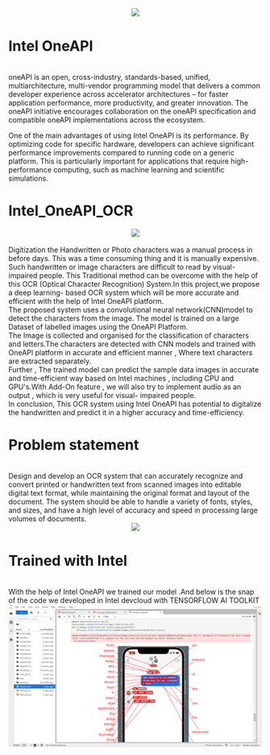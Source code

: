 
<div align="center">
<img src="https://partner.utk.edu/wp-content/uploads/sites/77/2021/10/oneapi-lp-banner.png" >
</div>

# Intel OneAPI
<br>
oneAPI is an open, cross-industry, standards-based, unified, multiarchitecture, multi-vendor programming model that delivers a common developer experience across accelerator architectures – for faster application performance, more productivity, and greater innovation. The oneAPI initiative encourages collaboration on the oneAPI specification and compatible oneAPI implementations across the ecosystem.


One of the main advantages of using Intel OneAPI is its performance. By optimizing code for specific hardware, developers can achieve significant performance improvements compared to running code on a generic platform. This is particularly important for applications that require high-performance computing, such as machine learning and scientific simulations.


# Intel_OneAPI_OCR
<div align="center" style= width:"10px">
<img width="500px"  src="https://www.comidor.com/wp-content/uploads/2022/08/ocr-55-e1661521818617-1024x569.png" > 
</div>

 Digitization the Handwritten or Photo characters was a manual
process in before days. This was a time consuming thing and it is manually
expensive. Such handwritten or image characters are difficult to read by 
visual-impaired people. This Traditional method can be overcome with the 
help of this OCR (Optical Character Recognition) System.In this 
project,we propose a deep learning- based OCR system which will be more
accurate and efficient with the help of Intel OneAPI platform.
<br>
 The proposed system uses a convolutional neural
network(CNN)model to detect the characters from the image. The model
is trained on a large Dataset of labelled images using the OneAPI 
Platform.
<br>
 The Image is collected and organised for the classification of
characters and letters.The characters are detected with CNN models and 
trained with OneAPI platform in accurate and efficient manner , Where text
characters are extracted separately.
<br>
 Further , The trained model can predict the sample data images in
accurate and time-efficient way based on Intel machines , including CPU
and GPU's.With Add-On feature , we will also try to implement audio as an 
output , which is very useful for visual- impaired people.
<br>
 In conclusion, This OCR system using Intel OneAPI has
potential to digitalize the handwritten and predict it in a higher
accuracy and time-efficiency.

# Problem statement 
<br>
Design and develop an OCR system that can accurately recognize and convert printed or handwritten text from scanned images into editable digital text format, while maintaining the original format and layout of the document. The system should be able to handle a variety of fonts, styles, and  sizes, and have a high level of accuracy and speed in processing large volumes of documents.


<div align="center" style= width:"10px">
<img width="500px"  src="https://global-uploads.webflow.com/636bdbebfc681f083e923f81/63861eb172507319cde904f2_5f86968bee2e67ec3c263075_OCR.jpeg" > 
</div>

# Trained with Intel
<br>
With the help of Intel OneAPI we trained our model .And below is the snap of the code we developed in Intel devcloud with TENSORFLOW AI TOOLKIT
<img src="Screenshot 2023-04-30 192512.png" alt="sample-notebook"
